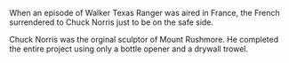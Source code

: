 
When an episode of Walker Texas Ranger was aired in France, the French surrendered to Chuck Norris just to be on the safe side.

Chuck Norris was the orginal sculptor of Mount Rushmore. He completed the entire project using only a bottle opener and a drywall trowel.
